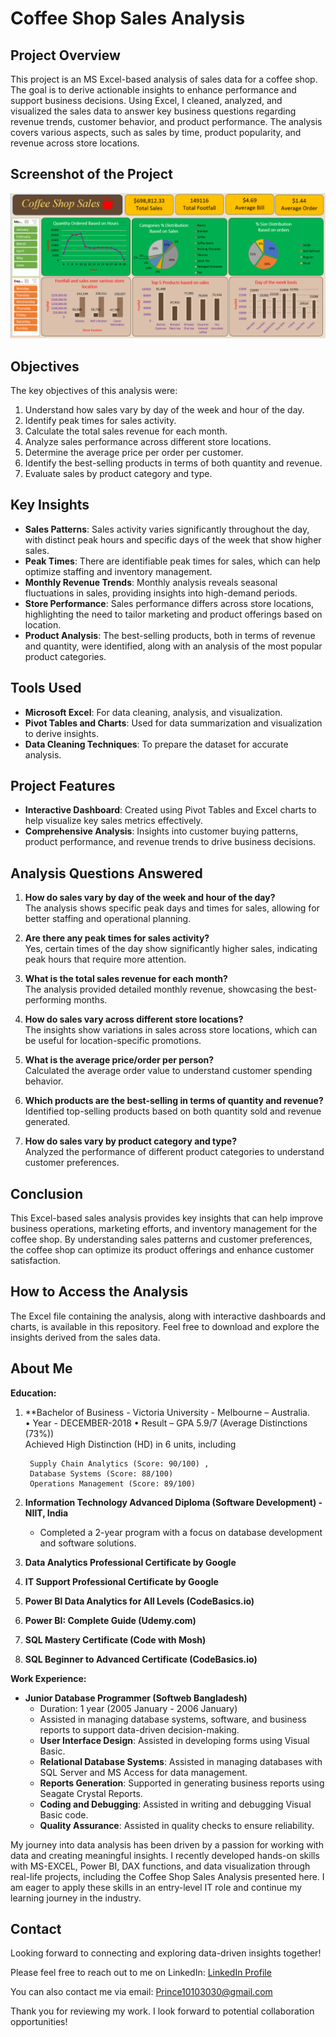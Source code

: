 # Coffee Shop Sales Analysis

## Project Overview

This project is an MS Excel-based analysis of sales data for a coffee shop. The goal is to derive actionable insights to enhance performance and support business decisions. Using Excel, I cleaned, analyzed, and visualized the sales data to answer key business questions regarding revenue trends, customer behavior, and product performance. The analysis covers various aspects, such as sales by time, product popularity, and revenue across store locations.

## Screenshot of the Project

![Coffee Shop Sales Project Screenshot](Coffee_shop_Sales_project.PNG)

## Objectives

The key objectives of this analysis were:
1. Understand how sales vary by day of the week and hour of the day.
2. Identify peak times for sales activity.
3. Calculate the total sales revenue for each month.
4. Analyze sales performance across different store locations.
5. Determine the average price per order per customer.
6. Identify the best-selling products in terms of both quantity and revenue.
7. Evaluate sales by product category and type.

## Key Insights

- **Sales Patterns**: Sales activity varies significantly throughout the day, with distinct peak hours and specific days of the week that show higher sales.
- **Peak Times**: There are identifiable peak times for sales, which can help optimize staffing and inventory management.
- **Monthly Revenue Trends**: Monthly analysis reveals seasonal fluctuations in sales, providing insights into high-demand periods.
- **Store Performance**: Sales performance differs across store locations, highlighting the need to tailor marketing and product offerings based on location.
- **Product Analysis**: The best-selling products, both in terms of revenue and quantity, were identified, along with an analysis of the most popular product categories.

## Tools Used

- **Microsoft Excel**: For data cleaning, analysis, and visualization.
- **Pivot Tables and Charts**: Used for data summarization and visualization to derive insights.
- **Data Cleaning Techniques**: To prepare the dataset for accurate analysis.

## Project Features

- **Interactive Dashboard**: Created using Pivot Tables and Excel charts to help visualize key sales metrics effectively.
- **Comprehensive Analysis**: Insights into customer buying patterns, product performance, and revenue trends to drive business decisions.

## Analysis Questions Answered
1. **How do sales vary by day of the week and hour of the day?**  
   The analysis shows specific peak days and times for sales, allowing for better staffing and operational planning.

2. **Are there any peak times for sales activity?**  
   Yes, certain times of the day show significantly higher sales, indicating peak hours that require more attention.

3. **What is the total sales revenue for each month?**  
   The analysis provided detailed monthly revenue, showcasing the best-performing months.

4. **How do sales vary across different store locations?**  
   The insights show variations in sales across store locations, which can be useful for location-specific promotions.

5. **What is the average price/order per person?**  
   Calculated the average order value to understand customer spending behavior.

6. **Which products are the best-selling in terms of quantity and revenue?**  
   Identified top-selling products based on both quantity sold and revenue generated.

7. **How do sales vary by product category and type?**  
   Analyzed the performance of different product categories to understand customer preferences.


## Conclusion

This Excel-based sales analysis provides key insights that can help improve business operations, marketing efforts, and inventory management for the coffee shop. By understanding sales patterns and customer preferences, the coffee shop can optimize its product offerings and enhance customer satisfaction.

## How to Access the Analysis
The Excel file containing the analysis, along with interactive dashboards and charts, is available in this repository. Feel free to download and explore the insights derived from the sales data.






## About Me

**Education:**

1. **Bachelor of Business - Victoria University - Melbourne – Australia.    
        • Year - DECEMBER-2018 • Result – GPA 5.9/7 (Average Distinctions (73%))  
	Achieved High Distinction (HD) in 6 units, including 

        Supply Chain Analytics (Score: 90/100) ,
        Database Systems (Score: 88/100)
        Operations Management (Score: 89/100)

2. **Information Technology Advanced Diploma (Software Development) - NIIT, India**
   - Completed a 2-year program with a focus on database development and software solutions.

3. **Data Analytics Professional Certificate by Google**
4. **IT Support Professional Certificate by Google**
5. **Power BI Data Analytics for All Levels (CodeBasics.io)**
6. **Power BI: Complete Guide (Udemy.com)**
7. **SQL Mastery Certificate (Code with Mosh)**
8. **SQL Beginner to Advanced Certificate (CodeBasics.io)**

**Work Experience:**

- **Junior Database Programmer (Softweb Bangladesh)**
  - Duration: 1 year (2005 January - 2006 January)
  - Assisted in managing database systems, software, and business reports to support data-driven decision-making.
  - **User Interface Design**: Assisted in developing forms using Visual Basic.
  - **Relational Database Systems**: Assisted in managing databases with SQL Server and MS Access for data management.
  - **Reports Generation**: Supported in generating business reports using Seagate Crystal Reports.
  - **Coding and Debugging**: Assisted in writing and debugging Visual Basic code.
  - **Quality Assurance**: Assisted in quality checks to ensure reliability.

My journey into data analysis has been driven by a passion for working with data and creating meaningful insights. 
I recently developed hands-on skills with MS-EXCEL, Power BI, DAX functions, and data visualization through real-life projects,
including the Coffee Shop Sales Analysis presented here. I am eager to apply these skills in an entry-level IT role and continue 
my learning journey in the industry.


## Contact

Looking forward to connecting and exploring data-driven insights together!

Please feel free to reach out to me on LinkedIn: [LinkedIn Profile](https://www.linkedin.com/in/prince30307070)

You can also contact me via email: Prince10103030@gmail.com

Thank you for reviewing my work. I look forward to potential collaboration opportunities!




